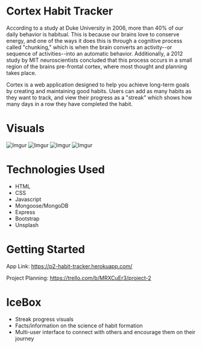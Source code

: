 # Cortex Habit Tracker
According to a study at Duke University in 2006, more than 40% of our daily behavior is habitual. This is because our brains love to conserve energy, and one of the ways it does this is through a cognitive process called "chunking," which is when the brain converts an activity--or sequence of activities--into an automatic behavior. Additionally, a 2012 study by MIT neuroscientists concluded that this process occurs in a small region of the brains pre-frontal cortex, where most thought and planning takes place. 

Cortex is a web application designed to help you achieve long-term goals by creating and maintaining good habits. Users can add as many habits as they want to track, and view their progress as a "streak" which shows how many days in a row they have completed the habit. 

# Visuals
![Imgur](https://i.imgur.com/tIED3W3.png)
![Imgur](https://i.imgur.com/VX6lOGFl.png)
![Imgur](https://i.imgur.com/oOZT6c2l.png)
![Imgur](https://i.imgur.com/eaDHLj9l.png)

# Technologies Used
- HTML
- CSS
- Javascript
- Mongoose/MongoDB
- Express
- Bootstrap
- Unsplash


# Getting Started
App Link:
https://p2-habit-tracker.herokuapp.com/

Project Planning:
https://trello.com/b/MRXCuEr3/project-2


# IceBox
- Streak progress visuals 
- Facts/information on the science of habit formation
- Multi-user interface to connect with others and encourage them on their journey 
